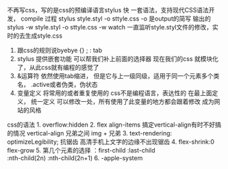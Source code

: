 不再写css，写的是css的预编译语言stylus
快 
一套语法，支持现代CSS语法开发，
compile 过程
stylus style.styl -o sttyle.css
-o 是output的简写 输出的
stylus -w style.styl -o sttyle.css
-w watch 一直监听style.styl文件的修改，实时的去生成style.css

1. 跟css的规则说byebye
  {} ;   :  tab
2. stylus  提供嵌套功能
    可以帮我们补上前面的选择器
    现在我们的css 就模块化了，从此css就有编程的感觉了
3. &运算符
    依然使用tab缩进， 但是它与上一级同级，适用于同一个元素多个类名， .active或者伪类，伪状态
4. 变量定义
    将常用的或者重复使用的
    css不是编程语言，表达性的
    在最上面定义， 统一定义  可以修改一处，所有使用了此变量的地方都会跟着修改
    成为网站的风格

css的语法 
    1. overflow:hidden
    2. flex align-items 搞定vertical-align有时不好搞的情况
    vertical-align 兄弟之间  img + 兄弟
    3. text-rendering: optimizeLegibility; 抗锯齿  高清手机上文字的边缘不出现锯齿
    4. flex-shrink:0
       flex-grow
    5. 第几个元素的选择
        ：first-child  :last-child  
        :nth-child(2n)  :nth-child(2n+1)
    6. -apple-system                            